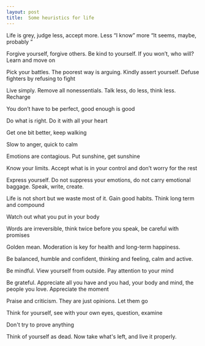 ```yaml
---
layout: post
title:  Some heuristics for life 
---
```



Life is grey, judge less, accept more. Less “I know” more “It seems, maybe, probably ” 

Forgive yourself, forgive others. Be kind to yourself. If you won’t, who will? Learn and move on 
 
Pick your battles. The poorest way is arguing. Kindly assert yourself. Defuse fighters by refusing to fight 

Live simply. Remove all nonessentials. Talk less, do less, think less. Recharge

You don’t have to be perfect, good enough is good 

Do what is right. Do it with all your heart

Get one bit better, keep walking

Slow to anger, quick to calm

Emotions are contagious. Put sunshine, get sunshine 

Know your limits. Accept what is in your control and don’t worry for the rest 

Express yourself. Do not suppress your emotions, do not carry emotional baggage. Speak, write, create. 

Life is not short but we waste most of it. Gain good habits. Think long term and compound 

Watch out what you put in your body

Words are irreversible, think twice before you speak, be careful with promises

Golden mean. Moderation is key for health and long-term happiness.

Be balanced, humble and confident, thinking and feeling, calm and active. 

Be mindful. View yourself from outside. Pay attention to your mind

Be grateful. Appreciate all you have and you had, your body and mind, the people you love. Appreciate the moment

Praise and criticism. They are just opinions. Let them go

Think for yourself, see with your own eyes, question, examine 

Don't try to prove anything

Think of yourself as dead. Now take what's left, and live it properly.
